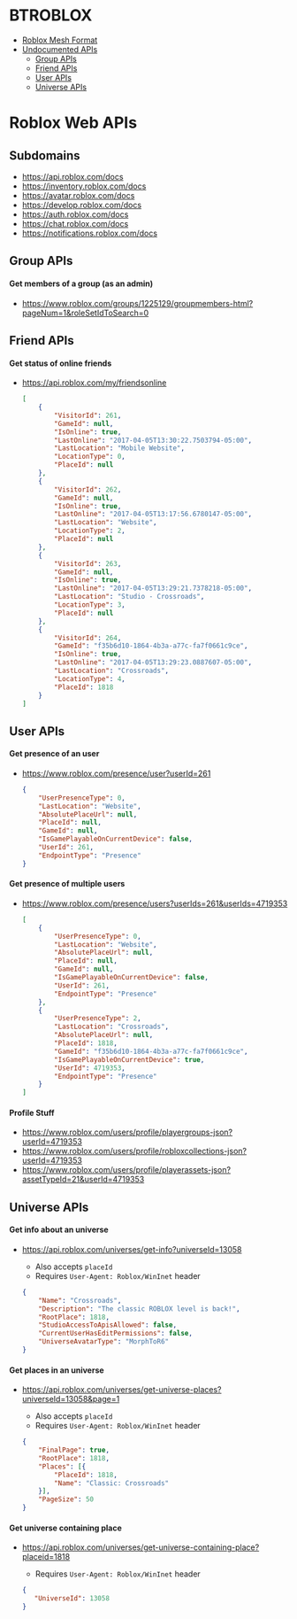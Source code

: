 BTROBLOX
========
<!---
* [Roblox Mesh Format](#roblox-mesh-format)
  * [Text-Based Format](#text-based-format)
  * [Binary Format](#binary-format)
-->
* [Roblox Mesh Format](http://wiki.roblox.com/index.php?title=Roblox_Mesh_Format)
* [Undocumented APIs](#roblox-web-apis)
  * [Group APIs](#group-apis)
  * [Friend APIs](#friend-apis)
  * [User APIs](#user-apis)
  * [Universe APIs](#universe-apis)

<!---
Roblox Mesh Format
==================

Roblox .mesh files can be in one of two formats, [text-based](#text-based-format) or [binary](#binary-format).
The first line of the .mesh file indicates what format and version the mesh is.

Text-Based Format
-----------------

* version 1.00
  * Version 1.00 meshes should be scaled down by a factor of 0.5
* version 1.01

First line is the version header
  * `version 1.XX`

Second line is the number of triangles in the mesh
  * `204`

Third line consists of triangle data
  * Each triangle consists of three vertices
  * Each vertex consists of three Vector3's
  * First Vector3 defines the vertex position
    * `[-6.64469,-1.06332,0.285237]`
  * Second Vector3 defines the vertex normal
    * `[0.709295,-0.617098,0.340721]`
  * Third Vector3 defines the uv coordinates
    * `[0.694823,0.788573,0]`
    * Note that uv.Y is flipped, and the actual value is 1-uv.Y

Binary Format
-------------

* version 2.00
* Format uses two number types
  * UInt32 - unsigned little-endian 32-bit integer
  * float - little-endian single-precision IEEE 754 number

The first 13 bytes contain the version header
  * bytes 0-11: `version 2.00`
  * byte 12: `0A` - newline

followed by 12 bytes containing the mesh header
  * byte 13: `0C` - Unknown, possibly length of the mesh header in bytes
  * byte 14: `00` - Unknown
  * byte 15: `24` - **vertexByteLength**, length of a vertex block in bytes
  * byte 16: `0C` - Unknown, possibly length of a triangle block in bytes
  * bytes 17-20: UInt32 **vertexCount**
  * bytes 21-24: UInt32 **triCount**

followed by **vertexCount** blocks of **vertexByteLength** bytes

| Bytes | Type  | Description                                     |
| :---- | :---- | :---------------------------------------------- |
| 4     | float | vertex.X                                        |
| 4     | float | vertex.Y                                        |
| 4     | float | vertex.Z                                        |
| 4     | float | normal.X                                        |
| 4     | float | normal.Y                                        |
| 4     | float | normal.Z                                        |
| 4     | float | uv.X                                            |
| 4     | float | 1-uv.Y                                          |
| ?     | ?     | (**vertexByteLength**-32) bytes of unknown data |

followed by **triCount** blocks of 12 bytes

| Bytes | Type   | Description             |
| :---- | :----- | :---------------------- |
| 4     | UInt32 | Index of first vertex   |
| 4     | UInt32 | Index of second vertex  |
| 4     | UInt32 | Index of third vertex   |

-->

Roblox Web APIs
=================

Subdomains
----------
<!--#### API Docs-->
* https://api.roblox.com/docs
* https://inventory.roblox.com/docs
* https://avatar.roblox.com/docs
* https://develop.roblox.com/docs
* https://auth.roblox.com/docs
* https://chat.roblox.com/docs
* https://notifications.roblox.com/docs
<!--
#### Roblox Subdomains
* https://roblox.com/
* https://abuse.roblox.com/
* https://affiliates.roblox.com/
* https://api.roblox.com/
  * https://clientsettings.api.roblox.com/
  * https://ephemeralcounters.api.roblox.com/
* https://assetgame.roblox.com/
* https://auth.roblox.com/
* https://avatar.roblox.com/
* https://blog.roblox.com/
* https://bloxcon.roblox.com/
* https://careers.roblox.com/
* https://chat.roblox.com/
* https://community.roblox.com/
* https://confluence.roblox.com/
* https://corp.roblox.com/
* https://data.roblox.com/
* http://de.roblox.com/
* https://develop.roblox.com/
* http://developer.roblox.com/
* https://ecsv2.roblox.com/
* https://en.help.roblox.com/
* http://es.roblox.com/
* https://forum.roblox.com/
* http://fr.roblox.com/
* https://gamepersistence.roblox.com/
* http://help.roblox.com/
* https://inventory.roblox.com/
* https://jira.roblox.com/
* https://job.roblox.com/
* https://jobs.roblox.com/
* http://js.roblox.com/
* https://m.roblox.com/
* http://mail.roblox.com/
* https://misc.roblox.com/
* https://news.roblox.com/
* https://nl.roblox.com/
* https://notifications.roblox.com/
* https://partners.roblox.com/
* http://polls.roblox.com/
* http://pt.roblox.com/
* https://publish.roblox.com/
* https://realtime.roblox.com/
* https://sales.roblox.com/
* https://search.roblox.com/
* http://setup.roblox.com/
* http://shop.roblox.com/
* http://social.roblox.com/
* https://static.roblox.com/
* http://uk.roblox.com/
* https://web.roblox.com/
* http://wiki.roblox.com/
* https://www.roblox.com/

#### Robloxlabs Subdomains
* https://www.gametest1.robloxlabs.com/
* https://www.gametest2.robloxlabs.com/
* https://www.gametest3.robloxlabs.com/
* https://www.gametest4.robloxlabs.com/
* https://www.gametest5.robloxlabs.com/
* https://www.sitetest1.robloxlabs.com/
* https://www.sitetest2.robloxlabs.com/
* https://www.sitetest3.robloxlabs.com/
-->

Group APIs
----------
#### Get members of a group (as an admin)
* https://www.roblox.com/groups/1225129/groupmembers-html?pageNum=1&roleSetIdToSearch=0


Friend APIs
-----------
#### Get status of online friends
* https://api.roblox.com/my/friendsonline
  ```json
  [
      {
          "VisitorId": 261,
          "GameId": null,
          "IsOnline": true,
          "LastOnline": "2017-04-05T13:30:22.7503794-05:00",
          "LastLocation": "Mobile Website",
          "LocationType": 0,
          "PlaceId": null
      },
      {
          "VisitorId": 262,
          "GameId": null,
          "IsOnline": true,
          "LastOnline": "2017-04-05T13:17:56.6780147-05:00",
          "LastLocation": "Website",
          "LocationType": 2,
          "PlaceId": null
      },
      {
          "VisitorId": 263,
          "GameId": null,
          "IsOnline": true,
          "LastOnline": "2017-04-05T13:29:21.7378218-05:00",
          "LastLocation": "Studio - Crossroads",
          "LocationType": 3,
          "PlaceId": null
      },
      {
          "VisitorId": 264,
          "GameId": "f35b6d10-1864-4b3a-a77c-fa7f0661c9ce",
          "IsOnline": true,
          "LastOnline": "2017-04-05T13:29:23.0887607-05:00",
          "LastLocation": "Crossroads",
          "LocationType": 4,
          "PlaceId": 1818
      }
  ]
  ```


User APIs
---------
#### Get presence of an user
* https://www.roblox.com/presence/user?userId=261
  ```json
  {
      "UserPresenceType": 0,
      "LastLocation": "Website",
      "AbsolutePlaceUrl": null,
      "PlaceId": null,
      "GameId": null,
      "IsGamePlayableOnCurrentDevice": false,
      "UserId": 261,
      "EndpointType": "Presence"
  }
  ```

#### Get presence of multiple users
* https://www.roblox.com/presence/users?userIds=261&userIds=4719353
  ```json
  [
      {
          "UserPresenceType": 0,
          "LastLocation": "Website",
          "AbsolutePlaceUrl": null,
          "PlaceId": null,
          "GameId": null,
          "IsGamePlayableOnCurrentDevice": false,
          "UserId": 261,
          "EndpointType": "Presence"
      },
      {
          "UserPresenceType": 2,
          "LastLocation": "Crossroads",
          "AbsolutePlaceUrl": null,
          "PlaceId": 1818,
          "GameId": "f35b6d10-1864-4b3a-a77c-fa7f0661c9ce",
          "IsGamePlayableOnCurrentDevice": true,
          "UserId": 4719353,
          "EndpointType": "Presence"
      }
  ]
  ```

#### Profile Stuff
* https://www.roblox.com/users/profile/playergroups-json?userId=4719353
* https://www.roblox.com/users/profile/robloxcollections-json?userId=4719353
* https://www.roblox.com/users/profile/playerassets-json?assetTypeId=21&userId=4719353


Universe APIs
-------------
#### Get info about an universe
* https://api.roblox.com/universes/get-info?universeId=13058
  * Also accepts `placeId`
  * Requires `User-Agent: Roblox/WinInet` header

  ```json
  {
      "Name": "Crossroads",
      "Description": "The classic ROBLOX level is back!",
      "RootPlace": 1818,
      "StudioAccessToApisAllowed": false,
      "CurrentUserHasEditPermissions": false,
      "UniverseAvatarType": "MorphToR6"
  }
  ```

#### Get places in an universe
* https://api.roblox.com/universes/get-universe-places?universeId=13058&page=1
  * Also accepts `placeId`
  * Requires `User-Agent: Roblox/WinInet` header

  ```json
  {
      "FinalPage": true,
      "RootPlace": 1818,
      "Places": [{
          "PlaceId": 1818,
          "Name": "Classic: Crossroads"
      }],
      "PageSize": 50
  }
  ```

#### Get universe containing place
* https://api.roblox.com/universes/get-universe-containing-place?placeid=1818
  * Requires `User-Agent: Roblox/WinInet` header

  ```json
  {
     "UniverseId": 13058
  }
  ```

